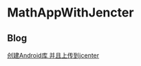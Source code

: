 # MathAppWithJencter

## Blog

[创建Android库 并且上传到jcenter](http://itrufeng.github.io/create-a-android-library-and-upload-to-jcenter/)
